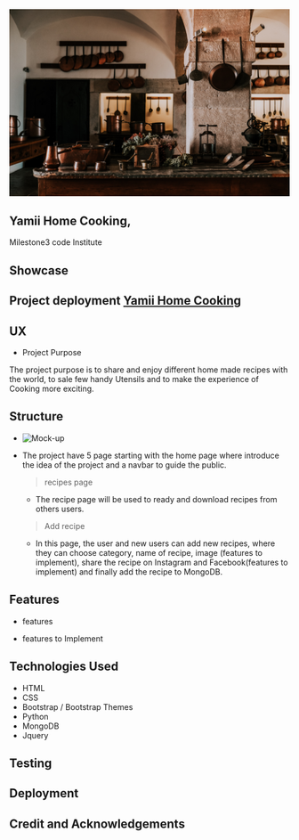 <img src="static/img/oleksandr-kurchev-9gtiGV76NnM-unsplash.jpg">

## Yamii Home Cooking,

Milestone3 code Institute

## Showcase

## Project deployment [Yamii Home Cooking](https://yamii-home-cooking.herokuapp.com/)



## UX

* Project Purpose

The project purpose is to share and enjoy different home made recipes with the world, to sale few handy Utensils and to make the experience of Cooking more exciting.
    
## Structure

*  ![Mock-up](https://github.com/Dbyu85/yamii-home-cooking/tree/master/static/img/Mockup)

* The project have 5 page starting with the home page where introduce the idea of the project and a navbar to guide the public.
  > recipes page
   - The recipe page will be used to ready and download recipes from others users.
   
  > Add recipe
    - In this page, the user and new users can add new recipes, where they can choose category, name of recipe, image (features to implement), share the recipe on Instagram and 
      Facebook(features to implement) and finally add the recipe to MongoDB.
      
  > 

## Features

* features

* features to Implement

## Technologies Used

* HTML
* CSS
* Bootstrap / Bootstrap Themes
* Python
* MongoDB
* Jquery

## Testing

## Deployment

## Credit and Acknowledgements


